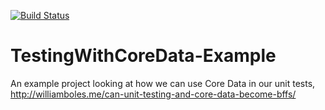 [![Build Status](https://travis-ci.org/wibosco/TestingWithCoreData-Example.svg)](https://travis-ci.org/wibosco/TestingWithCoreData-Example)

# TestingWithCoreData-Example
An example project looking at how we can use Core Data in our unit tests, http://williamboles.me/can-unit-testing-and-core-data-become-bffs/
